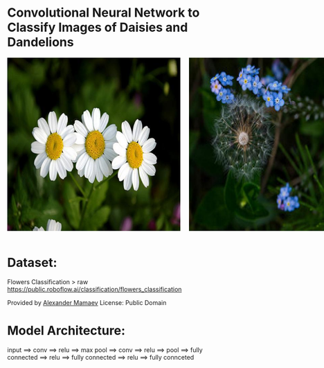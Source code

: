 
# Convolutional Neural Network to Classify Images of Daisies and Dandelions

<div style="display: flex;">
    <img src="https://github.com/robertLam04/Image-Classification-Neural-Network/blob/main/daisy_example.jpg?raw=true" alt="Image 1" width="400" style="margin-right: 20px;">
    <img src="https://github.com/robertLam04/Image-Classification-Neural-Network/blob/main/dandelion_example.jpg?raw=true" alt="Image 2" width="400">
</div>  <br>
  
# **Dataset:**  

Flowers Classification > raw
https://public.roboflow.ai/classification/flowers_classification

Provided by [Alexander Mamaev](https://www.kaggle.com/alxmamaev/flowers-recognition)
License: Public Domain

# **Model Architecture:**

input ==> conv ==> relu ==> max pool ==> conv ==> relu ==> pool ==> fully connected ==> relu ==> fully connected ==> relu ==> fully connceted
